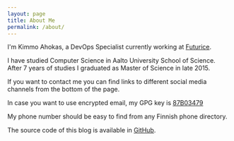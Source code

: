 ```yaml
---
layout: page
title: About Me
permalink: /about/
---
```


I'm Kimmo Ahokas, a DevOps Specialist currently working at [Futurice][futurice].

I have studied Computer Science in Aalto University School of Science. After 7 years of studies I graduated as Master of Science in late 2015.

If you want to contact me you can find links to different social media channels from the bottom of the page.

In case you want to use encrypted email, my GPG key is [87B03479](/87B03479.asc)

My phone number should be easy to find from any Finnish phone directory.

The source code of this blog is available in [GitHub](https://github.com/kimmoahokas/kimmoahokas.github.io).

[futurice]: https://futurice.com "Futurice"
